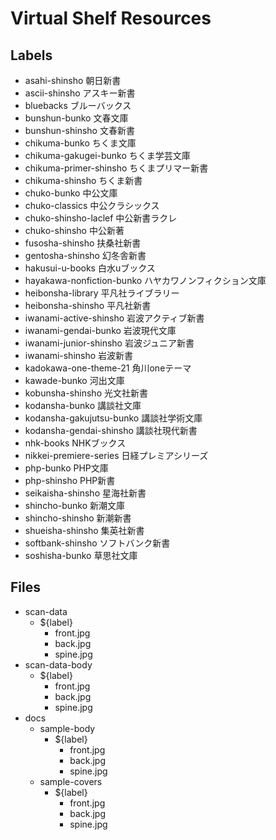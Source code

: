 # Virtual Shelf Resources

## Labels

- asahi-shinsho 朝日新書
- ascii-shinsho アスキー新書
- bluebacks ブルーバックス
- bunshun-bunko 文春文庫
- bunshun-shinsho 文春新書
- chikuma-bunko ちくま文庫
- chikuma-gakugei-bunko ちくま学芸文庫
- chikuma-primer-shinsho ちくまプリマー新書
- chikuma-shinsho ちくま新書
- chuko-bunko 中公文庫
- chuko-classics 中公クラシックス
- chuko-shinsho-laclef 中公新書ラクレ
- chuko-shinsho 中公新著
- fusosha-shinsho 扶桑社新書
- gentosha-shinsho 幻冬舎新書
- hakusui-u-books 白水uブックス
- hayakawa-nonfiction-bunko ハヤカワノンフィクション文庫
- heibonsha-library 平凡社ライブラリー
- heibonsha-shinsho 平凡社新書
- iwanami-active-shinsho 岩波アクティブ新書
- iwanami-gendai-bunko 岩波現代文庫
- iwanami-junior-shinsho 岩波ジュニア新書
- iwanami-shinsho 岩波新書
- kadokawa-one-theme-21 角川oneテーマ
- kawade-bunko 河出文庫
- kobunsha-shinsho 光文社新書
- kodansha-bunko 講談社文庫
- kodansha-gakujutsu-bunko 講談社学術文庫
- kodansha-gendai-shinsho 講談社現代新書
- nhk-books NHKブックス
- nikkei-premiere-series 日経プレミアシリーズ
- php-bunko PHP文庫
- php-shinsho PHP新書
- seikaisha-shinsho 星海社新書
- shincho-bunko 新潮文庫
- shincho-shinsho 新潮新書
- shueisha-shinsho 集英社新書
- softbank-shinsho ソフトバンク新書
- soshisha-bunko 草思社文庫

## Files

- scan-data
  - ${label}
    - front.jpg
    - back.jpg
    - spine.jpg
- scan-data-body
  - ${label}
    - front.jpg
    - back.jpg
    - spine.jpg
- docs
  - sample-body
    - ${label}
      - front.jpg
      - back.jpg
      - spine.jpg
  - sample-covers
    - ${label}
      - front.jpg
      - back.jpg
      - spine.jpg
